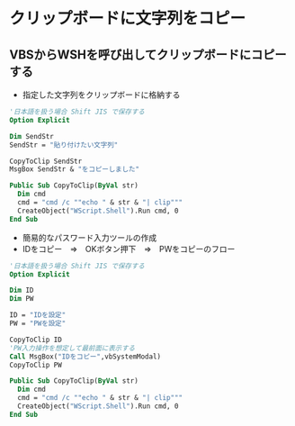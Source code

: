 # クリップボードに文字列をコピー  

## VBSからWSHを呼び出してクリップボードにコピーする  
* 指定した文字列をクリップボードに格納する
```vb
'日本語を扱う場合 Shift JIS で保存する
Option Explicit

Dim SendStr
SendStr = "貼り付けたい文字列"

CopyToClip SendStr
MsgBox SendStr & "をコピーしました"

Public Sub CopyToClip(ByVal str)
  Dim cmd
  cmd = "cmd /c ""echo " & str & "| clip"""
  CreateObject("WScript.Shell").Run cmd, 0
End Sub
```

* 簡易的なパスワード入力ツールの作成
* IDをコピー　⇒　OKボタン押下　⇒　PWをコピーのフロー
```vb
'日本語を扱う場合 Shift JIS で保存する
Option Explicit

Dim ID
Dim PW

ID = "IDを設定"
PW = "PWを設定"

CopyToClip ID
'PW入力操作を想定して最前面に表示する
Call MsgBox("IDをコピー",vbSystemModal)
CopyToClip PW

Public Sub CopyToClip(ByVal str)
  Dim cmd
  cmd = "cmd /c ""echo " & str & "| clip"""
  CreateObject("WScript.Shell").Run cmd, 0
End Sub
```
